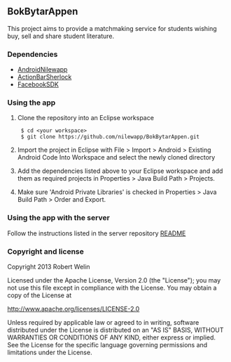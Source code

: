 ## BokBytarAppen

This project aims to provide a matchmaking service for students wishing
buy, sell and share student literature.

### Dependencies

* [AndroidNilewapp](http://github.com/nilewapp/AndroidNilewapp)
* [ActionBarSherlock](http://actionbarsherlock.com)
* [FacebookSDK](http://developers.facebook.com/docs/getting-started/facebook-sdk-for-android/3.0/)

### Using the app

1. Clone the repository into an Eclipse workspace

        $ cd <your workspace>
        $ git clone https://github.com/nilewapp/BokBytarAppen.git

2. Import the project in Eclipse with File > Import > Android > Existing Android Code Into Workspace
and select the newly cloned directory

3. Add the dependencies listed above to your Eclipse workspace and add them as required
projects in Properties > Java Build Path > Projects. 

4. Make sure 'Android Private Libraries' is checked in Properties > Java Build Path > Order and Export.

### Using the app with the server

Follow the instructions listed in the server repository [README](https://github.com/nilewapp/BokBytarAppenServer)

### Copyright and license

 Copyright 2013 Robert Welin

Licensed under the Apache License, Version 2.0 (the "License");
you may not use this file except in compliance with the License.
You may obtain a copy of the License at

 http://www.apache.org/licenses/LICENSE-2.0

Unless required by applicable law or agreed to in writing, software
distributed under the License is distributed on an "AS IS" BASIS,
WITHOUT WARRANTIES OR CONDITIONS OF ANY KIND, either express or implied.
See the License for the specific language governing permissions and
limitations under the License.
